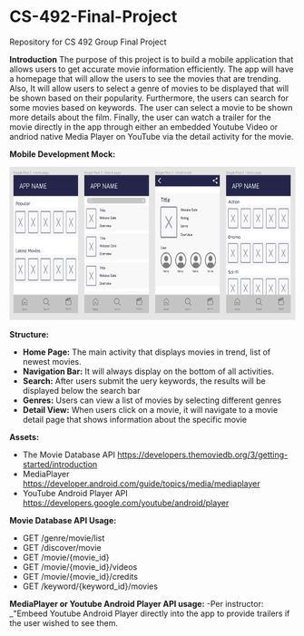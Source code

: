 # CS-492-Final-Project
Repository for CS 492 Group Final Project

**Introduction**
The purpose of this project is to build a mobile application that allows users to get accurate movie information efficiently. The app will have a homepage that will allow the users to see the movies that are trending. Also, It will allow users to select a genre of movies to be displayed that will be shown based on their popularity. Furthermore, the
users can search for some movies based on keywords. The user can select a movie to be shown more details about the film. Finally, the user can watch a trailer for the movie directly in the app through either an embedded Youtube Video or andriod native Media Player on YouTube via the detail activity for the movie.

**Mobile Development Mock:**

<p align="center">
<img src="app/src/main/res/MobileApp1.png" alt="Weather" width="600" height="270">
<br />

**Structure:**
- **Home Page:** The main activity that displays movies in trend, list of newest movies.
- **Navigation Bar:** It will always display on the bottom of all activities. 
- **Search:** After users submit the uery keywords, the results will be displayed below the search bar
- **Genres:** Users can view a list of movies by selecting different genres
- **Detail View:** When users click on a movie, it will navigate to a movie detail page that
shows information about the specific movie

**Assets:**
- The Movie Database API https://developers.themoviedb.org/3/getting-started/introduction
- MediaPlayer https://developer.android.com/guide/topics/media/mediaplayer
- YouTube Android Player API https://developers.google.com/youtube/android/player

**Movie Database API Usage:**
- GET /genre/movie/list
- GET /discover/movie
- GET /movie/{movie_id}
- GET /movie/{movie_id}/videos
- GET /movie/{movie_id}/credits
- GET /keyword/{keyword_id}/movies

**MediaPlayer or Youtube Android Player API usage:**
-Per instructor: _"Embeed Youtube Android Player directly into the app to provide trailers if the user wished to see them.
